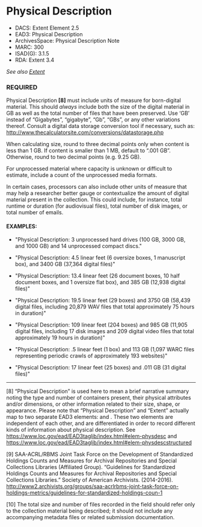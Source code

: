 # Physical Description

* DACS: Extent Element 2.5
* EAD3: Physical Description <physdesc>
* ArchivesSpace: Physical Description Note
* MARC: 300
* ISAD(G): 3.1.5
* RDA: Extent 3.4
  
 _See also [Extent](https://github.com/shirapeltzman/uc-guidelines/blob/master/DESCRIPTIVE_ELEMENTS/extent.md)_


### REQUIRED
Physical Description **[8]** must include units of measure for born-digital material. This should _always_ include both the size of the digital material in GB as well as the total number of files that have been preserved. Use ‘GB’ instead of “Gigabytes”, “gigabyte”, “Gb”, “GBs”, or any other variations thereof. Consult a digital data storage conversion tool if necessary, such as: http://www.thecalculatorsite.com/conversions/datastorage.php

When calculating size, round to three decimal points only when content is less than 1 GB. If content is smaller than 1 MB, default to “.001 GB”. Otherwise, round to two decimal points (e.g. 9.25 GB).

For unprocessed material where capacity is unknown or difficult to estimate, include a count of the unprocessed media formats. 

In certain cases, processors can also include other units of measure that may help a researcher better gauge or contextualize the amount of digital material present in the collection. This could include, for instance, total runtime or duration (for audiovisual files), total number of disk images, or total number of emails.

#### EXAMPLES:
* "Physical Description: 3 unprocessed hard drives (100 GB, 3000 GB, and 1000 GB) and 14 unprocessed compact discs."

* "Physical Description: 4.5 linear feet (6 oversize boxes, 1 manuscript box), and 3400 GB (37,364 digital files)"

* "Physical Description: 13.4 linear feet (26 document boxes, 10 half document boxes, and 1 oversize flat box), and 385 GB (12,938 digital files)"

* "Physical Description: 19.5 linear feet (29 boxes) and 3750 GB (58,439 digital files, including 20,879 WAV files that total approximately 75 hours in duration)"

* "Physical Description: 109 linear feet (204 boxes) and 985 GB (11,905 digital files, including 17 disk images and 209 digital video files that total approximately 19 hours in duration)"

* "Physical Description: .5 linear feet (1 box) and 113 GB (1,097 WARC files representing periodic crawls of approximately 193 websites)" 

* "Physical Description: 17 linear feet (25 boxes) and .011 GB (31 digital files)"

___
[8] “Physical Description” is used here to mean a brief narrative summary noting the type and number of containers present, their physical attributes and/or dimensions, or other information related to their size, shape, or appearance. Please note that “Physical Description” and “Extent” actually map to two separate EAD3 elements: <physdesc> and <physdescstructured>. These two elements are independent of each other, and are differentiated in order to record different kinds of information about physical description. See https://www.loc.gov/ead/EAD3taglib/index.html#elem-physdesc and https://www.loc.gov/ead/EAD3taglib/index.html#elem-physdescstructured 

[9] SAA-ACRL/RBMS Joint Task Force on the Development of Standardized Holdings Counts and Measures for Archival Repositories and Special Collections Libraries (Affiliated Group). “Guidelines for Standardized Holdings Counts and Measures for Archival Repositories and Special Collections Libraries.” Society of American Archivists. (2014-2016). http://www2.archivists.org/groups/saa-acrlrbms-joint-task-force-on-holdings-metrics/guidelines-for-standardized-holdings-coun-1

[10] The total size and number of files recorded in the <physdesc> field should refer only to the collection material being described; it should not include any accompanying metadata files or related submission documentation. 
